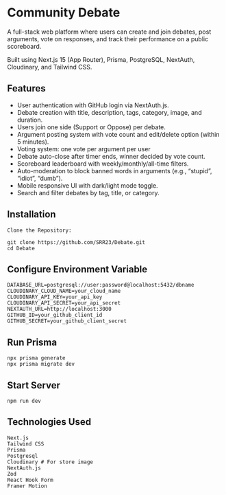 
# Community Debate

A full-stack web platform where users can create and join debates, post arguments, vote on responses, and track their performance on a public scoreboard.

Built using Next.js 15 (App Router), Prisma, PostgreSQL, NextAuth, Cloudinary, and Tailwind CSS.


## Features

- User authentication with GitHub login via NextAuth.js.
- Debate creation with title, description, tags, category, image, and duration.
- Users join one side (Support or Oppose) per debate.
- Argument posting system with vote count and edit/delete option (within 5 minutes).
- Voting system: one vote per argument per user
- Debate auto-close after timer ends, winner decided by vote count.
- Scoreboard leaderboard with weekly/monthly/all-time filters.
- Auto-moderation to block banned words in arguments (e.g., “stupid”, “idiot”, “dumb”).
- Mobile responsive UI with dark/light mode toggle.
- Search and filter debates by tag, title, or category.

## Installation

    Clone the Repository:

    git clone https://github.com/SRR23/Debate.git
    cd Debate
    
## Configure Environment Variable

    DATABASE_URL=postgresql://user:password@localhost:5432/dbname
    CLOUDINARY_CLOUD_NAME=your_cloud_name
    CLOUDINARY_API_KEY=your_api_key
    CLOUDINARY_API_SECRET=your_api_secret
    NEXTAUTH_URL=http://localhost:3000
    GITHUB_ID=your_github_client_id
    GITHUB_SECRET=your_github_client_secret


## Run Prisma

    npx prisma generate
    npx prisma migrate dev

## Start Server

    npm run dev

## Technologies Used

    Next.js
    Tailwind CSS
    Prisma
    Postgresql
    Cloudinary # For store image
    NextAuth.js
    Zod
    React Hook Form
    Framer Motion

